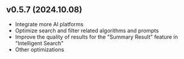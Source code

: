##	v0.5.7 (2024.10.08)

-	Integrate more AI platforms
-	Optimize search and filter related algorithms and prompts
-	Improve the quality of results for the "Summary Result" feature in "Intelligent Search"
-	Other optimizations